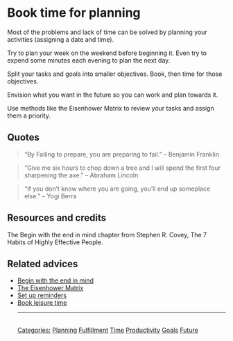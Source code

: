 # Book time for planning

Most of the problems and lack of time can be solved by planning your activities (assigning a date and time).

Try to plan your week on the weekend before beginning it. Even try to expend some minutes each evening to plan the next day.

Split your tasks and goals into smaller objectives. Book, then time for those objectives.

Envision what you want in the future so you can work and plan towards it.

Use methods like the Eisenhower Matrix to review your tasks and assign them a priority.

## Quotes

> “By Failing to prepare, you are preparing to fail.” – Benjamin Franklin

> “Give me six hours to chop down a tree and I will spend the first four sharpening the axe.” – Abraham Lincoln

> “If you don’t know where you are going, you’ll end up someplace else.” – Yogi Berra

## Resources and credits

The Begin with the end in mind chapter from Stephen R. Covey, The 7 Habits of Highly Effective People.

## Related advices

- [Begin with the end in mind](../Begin%20with%20the%20end%20in%20mind/index.md)
- [The Eisenhower Matrix](../The%20Eisenhower%20Matrix/index.md)
- [Set up reminders](../Set%20up%20reminders/index.md)
- [Book leisure time](../Book%20leisure%20time/index.md)<hr/><br/>[Categories:](../Categories/index.md) [Planning](../Categories/Planning.md) [Fulfillment](../Categories/Fulfillment.md) [Time](../Categories/Time.md) [Productivity](../Categories/Productivity.md) [Goals](../Categories/Goals.md) [Future](../Categories/Future.md)
